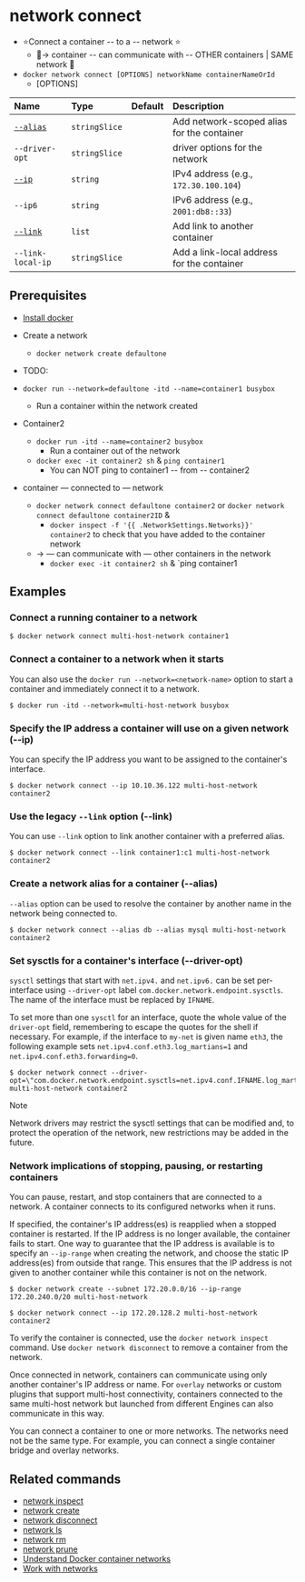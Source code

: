 # network connect

<!---MARKER_GEN_START-->
* ⭐️Connect a container -- to a -- network ⭐️
  * 👀-> container -- can communicate with -- OTHER containers | SAME network 👀
* `docker network connect [OPTIONS] networkName containerNameOrId`
  * [OPTIONS]

| Name                | Type          | Default | Description                                |
|:--------------------|:--------------|:--------|:-------------------------------------------|
| [`--alias`](#alias) | `stringSlice` |         | Add network-scoped alias for the container |
| `--driver-opt`      | `stringSlice` |         | driver options for the network             |
| [`--ip`](#ip)       | `string`      |         | IPv4 address (e.g., `172.30.100.104`)      |
| `--ip6`             | `string`      |         | IPv6 address (e.g., `2001:db8::33`)        |
| [`--link`](#link)   | `list`        |         | Add link to another container              |
| `--link-local-ip`   | `stringSlice` |         | Add a link-local address for the container |


<!---MARKER_GEN_END-->

## Prerequisites
* [Install docker](https://docs.docker.com/get-docker/)
* Create a network
  * `docker network create defaultone`
* TODO:
* `docker run --network=defaultone -itd --name=container1 busybox`
  * Run a container within the network created
* Container2
  * `docker run -itd --name=container2 busybox`
    * Run a container out of the network
  * `docker exec -it container2 sh` & `ping container1`
    * You can NOT ping to container1 -- from -- container2

* container — connected to — network
  * `docker network connect defaultone container2` or `docker network connect defaultone container2ID` & 
    * `docker inspect -f '{{ .NetworkSettings.Networks}}' container2` to check that you have added to the container network
  * → — can communicate with — other containers in the network
    * `docker exec -it container2 sh` & `ping container1

## Examples

### Connect a running container to a network

```console
$ docker network connect multi-host-network container1
```

### Connect a container to a network when it starts

You can also use the `docker run --network=<network-name>` option to start a
container and immediately connect it to a network.

```console
$ docker run -itd --network=multi-host-network busybox
```

### <a name="ip"></a> Specify the IP address a container will use on a given network (--ip)

You can specify the IP address you want to be assigned to the container's interface.

```console
$ docker network connect --ip 10.10.36.122 multi-host-network container2
```

### <a name="link"></a> Use the legacy `--link` option (--link)

You can use `--link` option to link another container with a preferred alias.

```console
$ docker network connect --link container1:c1 multi-host-network container2
```

### <a name="alias"></a> Create a network alias for a container (--alias)

`--alias` option can be used to resolve the container by another name in the network
being connected to.

```console
$ docker network connect --alias db --alias mysql multi-host-network container2
```

### <a name="sysctl"></a> Set sysctls for a container's interface (--driver-opt)

`sysctl` settings that start with `net.ipv4.` and `net.ipv6.` can be set per-interface
using `--driver-opt` label `com.docker.network.endpoint.sysctls`. The name of the
interface must be replaced by `IFNAME`.

To set more than one `sysctl` for an interface, quote the whole value of the
`driver-opt` field, remembering to escape the quotes for the shell if necessary.
For example, if the interface to `my-net` is given name `eth3`, the following example
sets `net.ipv4.conf.eth3.log_martians=1` and `net.ipv4.conf.eth3.forwarding=0`.

```console
$ docker network connect --driver-opt=\"com.docker.network.endpoint.sysctls=net.ipv4.conf.IFNAME.log_martians=1,net.ipv4.conf.IFNAME.forwarding=0\" multi-host-network container2
```

> [!NOTE]
> Network drivers may restrict the sysctl settings that can be modified and, to protect
> the operation of the network, new restrictions may be added in the future.

### Network implications of stopping, pausing, or restarting containers

You can pause, restart, and stop containers that are connected to a network.
A container connects to its configured networks when it runs.

If specified, the container's IP address(es) is reapplied when a stopped
container is restarted. If the IP address is no longer available, the container
fails to start. One way to guarantee that the IP address is available is
to specify an `--ip-range` when creating the network, and choose the static IP
address(es) from outside that range. This ensures that the IP address is not
given to another container while this container is not on the network.

```console
$ docker network create --subnet 172.20.0.0/16 --ip-range 172.20.240.0/20 multi-host-network
```

```console
$ docker network connect --ip 172.20.128.2 multi-host-network container2
```

To verify the container is connected, use the `docker network inspect` command.
Use `docker network disconnect` to remove a container from the network.

Once connected in network, containers can communicate using only another
container's IP address or name. For `overlay` networks or custom plugins that
support multi-host connectivity, containers connected to the same multi-host
network but launched from different Engines can also communicate in this way.

You can connect a container to one or more networks. The networks need not be
the same type. For example, you can connect a single container bridge and overlay
networks.

## Related commands

* [network inspect](network_inspect.md)
* [network create](network_create.md)
* [network disconnect](network_disconnect.md)
* [network ls](network_ls.md)
* [network rm](network_rm.md)
* [network prune](network_prune.md)
* [Understand Docker container networks](https://docs.docker.com/network/)
* [Work with networks](https://docs.docker.com/network/bridge/)
